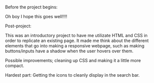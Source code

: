 Before the project begins:

Oh boy I hope this goes well!!!!

Post-project:

This was an introductory project to have me utilizate HTML and CSS in order to replicate an existing page. It made me think about the different elements that go into making a responsive webpage, such as making buttons/inputs have a shadow when the user hovers over them.

Possible improvements; cleaning up CSS and making it a little more compact.

Hardest part: Getting the icons to cleanly display in the search bar.

